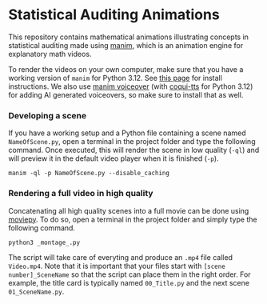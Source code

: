 # Statistical Auditing Animations

This repository contains mathematical animations illustrating concepts in statistical auditing made using [manim](https://github.com/ManimCommunity/manim), which is an animation engine for explanatory math videos.

To render the videos on your own computer, make sure that you have a working version of `manim` for Python 3.12. See [this page](https://docs.manim.community/en/stable/installation.html) for install instructions. We also use [manim voiceover](https://voiceover.manim.community/en/stable/index.html) (with [coqui-tts](https://github.com/idiap/coqui-ai-TTS/tree/dev#installation) for Python 3.12) for adding AI generated voiceovers, so make sure to install that as well.

### Developing a scene

If you have a working setup and a Python file containing a scene named `NameOfScene.py`, open a terminal in the project folder and type the following command. Once executed, this will render the scene in low quality (`-ql`) and will preview it in the default video player when it is finished (`-p`).

```
manim -ql -p NameOfScene.py --disable_caching
```

### Rendering a full video in high quality

Concatenating all high quality scenes into a full movie can be done using [moviepy](https://www.google.com/search?client=safari&rls=en&q=moviepy&ie=UTF-8&oe=UTF-8). To do so, open a terminal in the project folder and simply type the following command.

```
python3 _montage_.py
```

The script will take care of everyting and produce an `.mp4` file called `Video.mp4`. Note that it is important that your files start with `[scene number]_SceneName` so that the script can place them in the right order. For example, the title card is typically named `00_Title.py` and the next scene `01_SceneName.py`.
